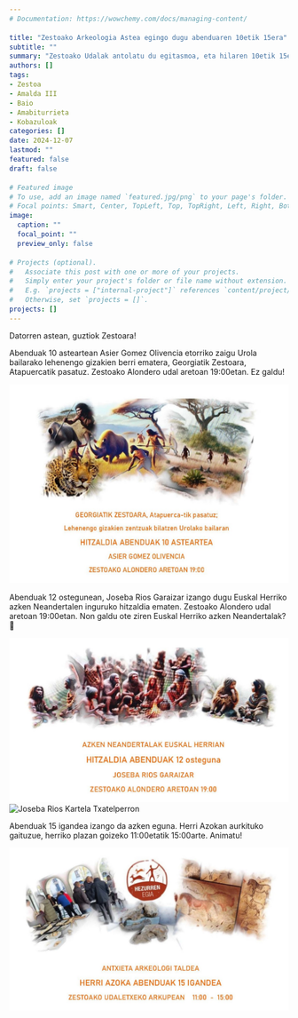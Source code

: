 ```yaml
---
# Documentation: https://wowchemy.com/docs/managing-content/

title: "Zestoako Arkeologia Astea egingo dugu abenduaren 10etik 15era"
subtitle: ""
summary: "Zestoako Udalak antolatu du egitasmoa, eta hilaren 10etik 15era bitartean, herritarrek Urola bailarako lehen gizakiei eta Antxieta arkeologia taldearen jardunari buruz gehiago jakiteko aukera izango dute."
authors: []
tags: 
- Zestoa
- Amalda III
- Baio
- Amabiturrieta
- Kobazuloak
categories: []
date: 2024-12-07
lastmod: ""
featured: false
draft: false

# Featured image
# To use, add an image named `featured.jpg/png` to your page's folder.
# Focal points: Smart, Center, TopLeft, Top, TopRight, Left, Right, BottomLeft, Bottom, BottomRight.
image:
  caption: ""
  focal_point: ""
  preview_only: false

# Projects (optional).
#   Associate this post with one or more of your projects.
#   Simply enter your project's folder or file name without extension.
#   E.g. `projects = ["internal-project"]` references `content/project/deep-learning/index.md`.
#   Otherwise, set `projects = []`.
projects: []
---
```


Datorren astean, guztiok Zestoara!

Abenduak 10 asteartean Asier Gomez Olivencia etorriko zaigu Urola bailarako lehenengo gizakien berri ematera, Georgiatik Zestoara, Atapuercatik pasatuz. Zestoako Alondero udal aretoan 19:00etan.
Ez galdu!

![Asier Gomez Olivencia](media/Asier-Gomez.jpg)

Abenduak 12 ostegunean, Joseba Rios Garaizar izango dugu Euskal Herriko azken Neandertalen inguruko hitzaldia ematen. Zestoako Alondero udal aretoan 19:00etan.
Non galdu ote ziren Euskal Herriko azken Neandertalak?🤔

![Joseba Rios Garaizar](media/Joseba-Rios.jpg)
![Joseba Rios Kartela Txatelperron](media/Joseba-Rios-Kartela-Txatelperron.jpg)

Abenduak 15 igandea izango da azken eguna. Herri Azokan aurkituko gaituzue, herriko plazan goizeko 11:00etatik 15:00arte.
Animatu!

![Herri Azoka](media/Herri-Azoka.jpg)
